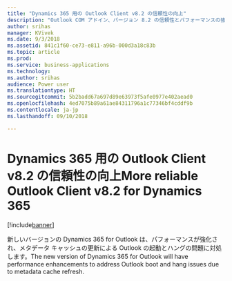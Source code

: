 ```yaml
---
title: "Dynamics 365 用の Outlook Client v8.2 の信頼性の向上"
description: "Outlook COM アドイン、バージョン 8.2 の信頼性とパフォーマンスの強化"
author: srihas
manager: KVivek
ms.date: 9/3/2018
ms.assetid: 841c1f60-ce73-e811-a96b-000d3a18c83b
ms.topic: article
ms.prod: 
ms.service: business-applications
ms.technology: 
ms.author: srihas
audience: Power user
ms.translationtype: HT
ms.sourcegitcommit: 5b2badd67a697d89e63973f5afe0977e402aead0
ms.openlocfilehash: 4ed7075b89a61ae84311796a1c77346bf4cddf9b
ms.contentlocale: ja-jp
ms.lasthandoff: 09/10/2018

---
```

# <a name="more-reliable-outlook-client-v82-for-dynamics-365"></a><span data-ttu-id="87070-103">Dynamics 365 用の Outlook Client v8.2 の信頼性の向上</span><span class="sxs-lookup"><span data-stu-id="87070-103">More reliable Outlook Client v8.2 for Dynamics 365</span></span>


[!include[banner](../../includes/banner.md)]

<span data-ttu-id="87070-104">新しいバージョンの Dynamics 365 for Outlook は、パフォーマンスが強化され、メタデータ キャッシュの更新による Outlook の起動とハングの問題に対処します。</span><span class="sxs-lookup"><span data-stu-id="87070-104">The new version of Dynamics 365 for Outlook will have performance enhancements to address Outlook boot and hang issues due to metadata cache refresh.</span></span>

